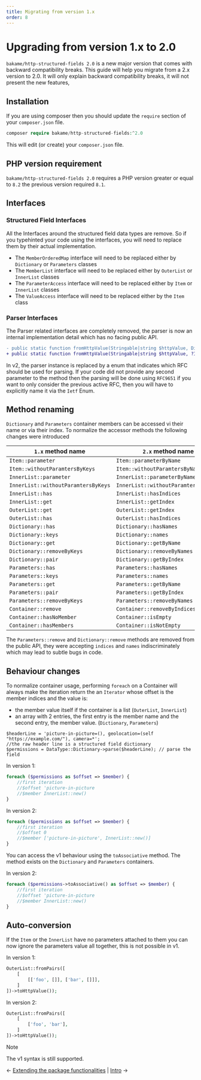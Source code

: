 ```yaml
---
title: Migrating from version 1.x
order: 8
---
```


# Upgrading from version 1.x to 2.0

`bakame/http-structured-fields 2.0` is a new major version that comes with backward compatibility breaks.
This guide will help you migrate from a 2.x version to 2.0. It will only explain backward compatibility breaks, 
it will not present the new features,

## Installation

If you are using composer then you should update the `require` section of your `composer.json` file.

```php
composer require bakame/http-structured-fields:^2.0
```

This will edit (or create) your `composer.json` file.

## PHP version requirement

`bakame/http-structured-fields 2.0` requires a PHP version greater or equal to `8.2` the previous version required `8.1`.

## Interfaces

### Structured Field Interfaces

All the Interfaces around the structured field data types are remove. So if you typehinted your code using
the interfaces, you will need to replace them by their actual implementation.

- The `MemberOrderedMap` interface will need to be replaced either by `Dictionary` or `Parameters` classes
- The `MemberList` interface will need to be replaced either by `OuterList` or `InnerList` classes
- The `ParameterAccess` interface will need to be replaced either by `Item` or `InnerList` classes
- The `ValueAccess` interface will need to be replaced either by the `Item` class

### Parser Interfaces

The Parser related interfaces are completely removed, the parser is now an internal implementation detail which has no
facing public API.

```diff
- public static function fromHttpValue(Stringable|string $httpValue, DictionaryParser $parser = new Parser()): self
+ public static function fromHttpValue(Stringable|string $httpValue, ?Ietf $rfc = null): self
```

In v2, the parser instance is replaced by a enum that indicates which RFC should be used for parsing.
If your code did not provide any second parameter to the method then the parsing will be done using `RFC9651`
if you want to only consider the previous active RFC, then you will have to explicitly name it via the `Ietf` Enum.

## Method renaming

`Dictionary` and `Parameters` container members can be accessed vi their name or via their index.
To normalize the accessor methods the following changes were introduced

| `1.x` method name                   | `2.x` method name                    |
|-------------------------------------|--------------------------------------|
| `Item::parameter`                   | `Item::parameterByName`              |
| `Item::withoutParamtersByKeys`      | `Item::withoutParamtersByNames`      |
| `InnerList::parameter`              | `InnerList::parameterByName`         |
| `InnerList::withoutParamtersByKeys` | `InnerList::withoutParamtersByNames` |
| `InnerList::has`                    | `InnerList::hasIndices`              |
| `InnerList::get`                    | `InnerList::getIndex`                |
| `OuterList::get`                    | `OuterList::getIndex`                |
| `OuterList::has`                    | `OuterList::hasIndices`              |
| `Dictionary::has`                   | `Dictionary::hasNames`               |
| `Dictionary::keys`                  | `Dictionary::names`                  |
| `Dictionary::get`                   | `Dictionary::getByName`              |
| `Dictionary::removeByKeys`          | `Dictionary::removeByNames`          |
| `Dictionary::pair`                  | `Dictionary::getByIndex`             |
| `Parameters::has`                   | `Parameters::hasNames`               |
| `Parameters::keys`                  | `Parameters::names`                  |
| `Parameters::get`                   | `Parameters::getByName`              |
| `Parameters::pair`                  | `Parameters::getByIndex`             |
| `Parameters::removeByKeys`          | `Parameters::removeByNames`          |
| `Container::remove`                 | `Container::removeByIndices`         |
| `Container::hasNoMember`            | `Container::isEmpty`                 |
| `Container::hasMembers`             | `Container::isNotEmpty`              |

The `Parameters::remove` and `Dictionary::remove` methods are removed from the public API, they
were accepting `indices` and `names` indiscriminately which may lead to subtle bugs in code.

## Behaviour changes

To normalize container usage, performing `foreach` on a Container will always make the iteration return the an
`Iterator` whose offset is the member indices and the value is:

- the member value itself if the container is a list (`OuterList`, `InnerList`)
- an array with 2 entries, the first entry is the member name and the second entry, the member value. (`Dictionary`, `Parameters`)

```pho
$headerLine = 'picture-in-picture=(), geolocation=(self "https://example.com/"), camera=*'; 
//the raw header line is a structured field dictionary
$permissions = DataType::Dictionary->parse($headerLine); // parse the field
```

In version 1:

```php
foreach ($permissions as $offset => $member) {
    //first iteration
    //$offset 'picture-in-picture
    //$member InnerList::new()
}
```

In version 2:

```php
foreach ($permissions as $offset => $member) {
    //first iteration
    //$offset 0
    //$member ['picture-in-picture', InnerList::new()]
}
````

You can access the v1 behaviour using the `toAssociative` method. The method
exists on the `Dictionary` and `Parameters` containers.

In version 2:

```php
foreach ($permissions->toAssociative() as $offset => $member) {
    //first iteration
    //$offset 'picture-in-picture
    //$member InnerList::new()
}
````

## Auto-conversion

If the `Item` or the `InnerList` have no parameters attached to them you can now ignore the parameters value all together,
this is not possible in v1.

In version 1:

```php
OuterList::fromPairs([
    [
        [['foo', []], ['bar', []]],
    ]
])->toHttpValue());
```

In version 2:

```php
OuterList::fromPairs([
    [
        ['foo', 'bar'],
    ]
])->toHttpValue());
```

> [!NOTE]
> The v1 syntax is still supported.

&larr; [Extending the package functionalities](07-extensions.md)  |  [Intro](00-intro.md) &rarr;
